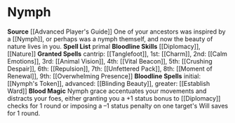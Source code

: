 ﻿---
bloodline: Nymph
id: '12'
name: Nymph
rarity: Common
source: '[[DATABASE/source/Advanced Player''s Guide|Advanced Player''s Guide]]'
spell:
- '[[DATABASE/spell/Animal Vision|Animal Vision]]'
- '[[DATABASE/spell/Blinding Beauty|Blinding Beauty]]'
- '[[DATABASE/spell/Calm Emotions|Calm Emotions]]'
- '[[DATABASE/spell/Charm|Charm]]'
- '[[DATABASE/spell/Crushing Despair|CrushingDespair]]'
- '[[DATABASE/spell/Establish Ward|Establish Ward]]'
- '[[DATABASE/spell/Moment of Renewal|Moment of Renewal]]'
- '[[DATABASE/spell/Nymph''s Token|Nymph''s Token]]'
- '[[DATABASE/spell/Overwhelming Presence|Overwhelming Presence]]'
- '[[DATABASE/spell/Repulsion|Repulsion]]'
- '[[DATABASE/spell/Tanglefoot|Tanglefoot]]'
- '[[DATABASE/spell/Unfettered Pack|Unfettered Pack]]'
- '[[DATABASE/spell/Vital Beacon|Vital Beacon]]'
trait: null
type: Sorcerer Bloodline

---
# Nymph

**Source** [[Advanced Player's Guide]] 
One of your ancestors was inspired by a [[Nymph]], or perhaps was a nymph themself, and now the beauty of nature lives in you.
**Spell List** primal
**Bloodline Skills** [[Diplomacy]], [[Nature]]
**Granted Spells** cantrip: [[Tanglefoot]], 1st: [[Charm]], 2nd: [[Calm Emotions]], 3rd: [[Animal Vision]], 4th: [[Vital Beacon]], 5th: [[Crushing Despair]], 6th: [[Repulsion]], 7th: [[Unfettered Pack]], 8th: [[Moment of Renewal]], 9th: [[Overwhelming Presence]]
**Bloodline Spells** initial: [[Nymph's Token]], advanced: [[Blinding Beauty]], greater: [[Establish Ward]]
**Blood Magic** Nymph grace accentuates your movements and distracts your foes, either granting you a +1 status bonus to [[Diplomacy]] checks for 1 round or imposing a –1 status penalty on one target's Will saves for 1 round.